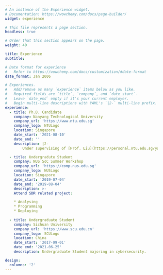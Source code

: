 ```yaml
---
# An instance of the Experience widget.
# Documentation: https://wowchemy.com/docs/page-builder/
widget: experience

# This file represents a page section.
headless: true

# Order that this section appears on the page.
weight: 40

title: Experience
subtitle:

# Date format for experience
#   Refer to https://wowchemy.com/docs/customization/#date-format
date_format: Jan 2006

# Experiences.
#   Add/remove as many `experience` items below as you like.
#   Required fields are `title`, `company`, and `date_start`.
#   Leave `date_end` empty if it's your current employer.
#   Begin multi-line descriptions with YAML's `|2-` multi-line prefix.
experience:
  - title: Ph.D. Candidate
    company: Nanyang Technological University
    company_url: 'https://www.ntu.edu.sg'
    company_logo: NTULogo
    location: Singapore
    date_start: '2021-08-10'
    date_end: ''
    description: |2-
        Under supervising of [Prof. Liu](https://personal.ntu.edu.sg/yangliu/), focusing on software/source code analysis.

  - title: Undergradute Student
    company: NUS SoC Summer Workshop
    company_url: 'https://comp.nus.edu.sg'
    company_logo: NUSLogo
    location: Singapore
    date_start: '2019-07-04'
    date_end: '2019-08-04'
    description: >-
    Attend SDR related project:

    * Analysing
    * Programming
    * Deploying
        
  - title: Undergraduate Student
    company: Sichuan University
    company_url: 'https://www.scu.edu.cn'
    company_logo: SCULogo
    location: China
    date_start: '2017-09-01'
    date_end: '2021-06-25'
    description: Undergraduate Student majoring in cybersecurity.

design:
  columns: '2'
---
```

